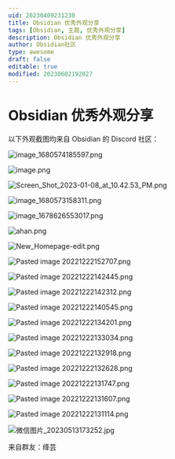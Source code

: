 ```yaml
---
uid: 20230409231230
title: Obsidian 优秀外观分享
tags: [Obsidian, 主题, 优秀外观分享]
description: Obsidian 优秀外观分享
author: Obsidian社区
type: awesome
draft: false
editable: true
modified: 20230602192027
---
```


# Obsidian 优秀外观分享

以下外观截图均来自 Obsidian 的 Discord 社区：

![image_1680574185597.png](https://cdn.pkmer.cn/images/6eb3526db7d64cf73b48df4e6380363d_MD5.png!pkmer)

![image.png](https://cdn.pkmer.cn/images/fce093fdcd8bcba1e161dbbc89041d58_MD5.png!pkmer)

![Screen_Shot_2023-01-08_at_10.42.53_PM.png](https://cdn.pkmer.cn/images/7fb5e934e8378798515283b67c6afbcd_MD5.png!pkmer)

![image_1680573158311.png](https://cdn.pkmer.cn/images/a10768dbdcb18bf8dff319f9dc5a8abd_MD5.png!pkmer)

![image_1678626553017.png](https://cdn.pkmer.cn/images/18dcc74f308c3685bfedad980bade469_MD5.png!pkmer)

![ahan.png](https://cdn.pkmer.cn/images/16f7004d54081d1c8d8a05f07e32765f_MD5.png!pkmer)

![New_Homepage-edit.png](https://cdn.pkmer.cn/images/5649d109e069f79be10c7ebbbe43961f_MD5.png!pkmer)

![Pasted image 20221222152707.png](https://cdn.pkmer.cn/images/04d2ac7fe857f7e4915201f0700fa4b9_MD5.png!pkmer)

![Pasted image 20221222142445.png](https://cdn.pkmer.cn/images/45446d4d10a37cbcddb9440a8fe8b626_MD5.png!pkmer)

![Pasted image 20221222142312.png](https://cdn.pkmer.cn/images/c27e80108259597a0d39e59c6643cba0_MD5.png!pkmer)

![Pasted image 20221222140545.png](https://cdn.pkmer.cn/images/1b476cbf6aa53f2d79869f5d736bc55e_MD5.png!pkmer)

![Pasted image 20221222134201.png](https://cdn.pkmer.cn/images/3276b813c0555d7f8ab913f30395364f_MD5.png!pkmer)

![Pasted image 20221222133034.png](https://cdn.pkmer.cn/images/793af5891a60748fee568e6dd980c481_MD5.png!pkmer)

![Pasted image 20221222132918.png](https://cdn.pkmer.cn/images/4b1396042bd8328112b61497de583a97_MD5.png!pkmer)

![Pasted image 20221222132628.png](https://cdn.pkmer.cn/images/a63f47e81938b341f2410b6d6dbc72c0_MD5.png!pkmer)

![Pasted image 20221222131747.png](https://cdn.pkmer.cn/images/86c425c73a6b043e3d4ee1167f4f7f4e_MD5.png!pkmer)

![Pasted image 20221222131607.png](https://cdn.pkmer.cn/images/1dbdc37311b1413c76a40c5f6490f381_MD5.png!pkmer)

![Pasted image 20221222131114.png](https://cdn.pkmer.cn/images/109e0eea124d28f4ba10e6fbbe450e1d_MD5.png!pkmer)

![微信图片_20230513173252.jpg](https://cdn.pkmer.cn/images/%E5%BE%AE%E4%BF%A1%E5%9B%BE%E7%89%87_20230513173252.jpg!pkmer)

来自群友：绛芸